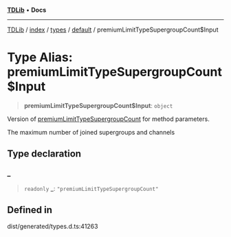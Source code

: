 [**TDLib**](../../../../../../README.md) • **Docs**

***

[TDLib](../../../../../../modules.md) / [index](../../../../../README.md) / [types](../../../README.md) / [default](../README.md) / premiumLimitTypeSupergroupCount$Input

# Type Alias: premiumLimitTypeSupergroupCount$Input

> **premiumLimitTypeSupergroupCount$Input**: `object`

Version of [premiumLimitTypeSupergroupCount](premiumLimitTypeSupergroupCount.md) for method parameters.

The maximum number of joined supergroups and channels

## Type declaration

### \_

> `readonly` **\_**: `"premiumLimitTypeSupergroupCount"`

## Defined in

dist/generated/types.d.ts:41263
